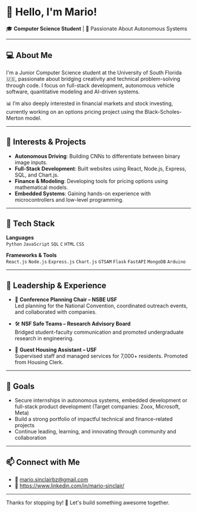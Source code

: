 # 👋 Hello, I'm Mario!

🎓 **Computer Science Student** | 🧠 Passionate About Autonomous Systems

---

## 💻 About Me

I'm a Junior Computer Science student at the University of South Florida 🇺🇸, passionate about bridging creativity and technical problem-solving through code. I focus on full-stack development, autonomous vehicle software, quantitative modeling and AI-driven systems.

📊 I’m also deeply interested in financial markets and stock investing, currently working on an options pricing project using the Black-Scholes-Merton model.


---

## 🧠 Interests & Projects

- **Autonomous Driving**: Building CNNs to differentiate between binary image inputs.
- **Full-Stack Development**: Built websites using React, Node.js, Express, SQL, and Chart.js.
- **Finance & Modeling**: Developing tools for pricing options using mathematical models.
- **Embedded Systems**: Gaining hands-on experience with microcontrollers and low-level programming.

---

## 🔨 Tech Stack

**Languages**  
`Python` `JavaScript` `SQL` `C` `HTML` `CSS`

**Frameworks & Tools**  
`React.js` `Node.js` `Express.js` `Chart.js` `GTSAM` `Flask` `FastAPI` `MongoDB` `Arduino`

---

## 👔 Leadership & Experience

- 🎤 **Conference Planning Chair – NSBE USF**  
  Led planning for the National Convention, coordinated outreach events, and collaborated with companies.

- 🛠 **NSF Safe Teams – Research Advisory Board**  
  Bridged student-faculty communication and promoted undergraduate research in engineering.

- 🏨 **Guest Housing Assistant – USF**  
  Supervised staff and managed services for 7,000+ residents. Promoted from Housing Clerk.

---

## 🎯 Goals

- Secure internships in autonomous systems, embedded development or full-stack product development (Target companies: Zoox, Microsoft, Meta)
- Build a strong portfolio of impactful technical and finance-related projects
- Continue leading, learning, and innovating through community and collaboration

---

## 📫 Connect with Me

- 📧 mario.sinclairbz@gmail.com
- 🔗 https://www.linkedin.com/in/mario-sinclair/

---

Thanks for stopping by! 🚀 Let's build something awesome together.
